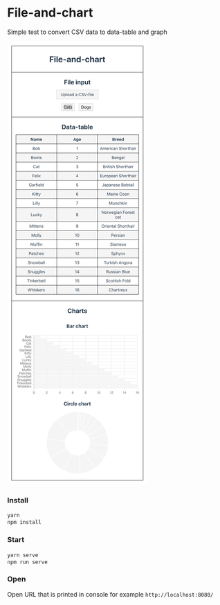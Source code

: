 # File-and-chart

Simple test to convert CSV data to data-table and graph

![Screenshot](screenshot.png?raw=true)

### Install

```
yarn
npm install

```

### Start

```
yarn serve
npm run serve

```

### Open

Open URL that is printed in console for example `http://localhost:8080/`
